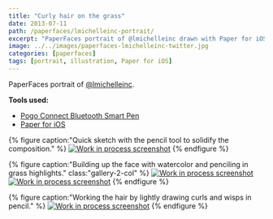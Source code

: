 ```yaml
---
title: "Curly hair on the grass"
date: 2013-07-11
path: /paperfaces/lmichelleinc-portrait/
excerpt: "PaperFaces portrait of @lmichelleinc drawn with Paper for iOS on an iPad."
image: ../../images/paperfaces-lmichelleinc-twitter.jpg
categories: [paperfaces]
tags: [portrait, illustration, Paper for iOS]
---
```


PaperFaces portrait of [@lmichelleinc](https://twitter.com/lmichelleinc).

**Tools used:**

- [Pogo Connect Bluetooth Smart Pen](https://www.amazon.com/gp/product/B009K448L4/ref=as_li_ss_tl?ie=UTF8&camp=1789&creative=390957&creativeASIN=B009K448L4&linkCode=as2&tag=mademist-20)
- [Paper for iOS](https://paper.bywetransfer.com/)

{% figure caption:"Quick sketch with the pencil tool to solidify the composition." %}
[![Work in process screenshot](../../images/paperfaces-lmichelleinc-process-1-600.jpg)](../../images/paperfaces-lmichelleinc-process-1-lg.jpg)
{% endfigure %}

{% figure caption:"Building up the face with watercolor and penciling in grass highlights." class:"gallery-2-col" %}
[![Work in process screenshot](../../images/paperfaces-lmichelleinc-process-2-600.jpg)](../../images/paperfaces-lmichelleinc-process-2-lg.jpg)
[![Work in process screenshot](../../images/paperfaces-lmichelleinc-process-3-600.jpg)](../../images/paperfaces-lmichelleinc-process-3-lg.jpg)
{% endfigure %}

{% figure caption:"Working the hair by lightly drawing curls and wisps in pencil." %}
[![Work in process screenshot](../../images/paperfaces-lmichelleinc-process-4-600.jpg)](../../images/paperfaces-lmichelleinc-process-4-lg.jpg)
{% endfigure %}
